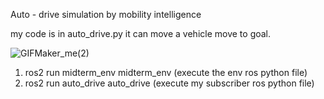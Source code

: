 Auto - drive simulation by mobility intelligence

my code is in auto_drive.py
it can move a vehicle move to goal.

![GIFMaker_me(2)](https://github.com/user-attachments/assets/52509796-d39e-4e2b-bee8-3c38ce264112)



1. ros2 run midterm_env midterm_env    (execute the env ros python file)
2. ros2 run auto_drive auto_drive      (execute my subscriber ros python file)
